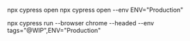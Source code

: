 npx cypress open
npx cypress open --env ENV="Production"

npx cypress run --browser chrome --headed --env tags="@WIP",ENV="Production"